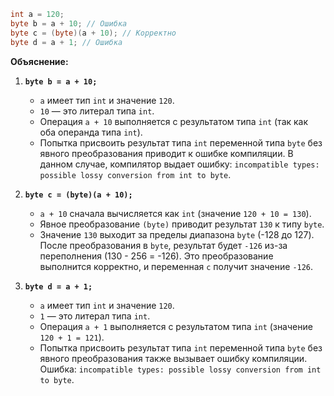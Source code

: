 
```java
int a = 120;
byte b = a + 10; // Ошибка
byte c = (byte)(a + 10); // Корректно
byte d = a + 1; // Ошибка
```

**Объяснение:**

1. **`byte b = a + 10;`**

   - `a` имеет тип `int` и значение `120`.
   - `10` — это литерал типа `int`.
   - Операция `a + 10` выполняется с результатом типа `int` (так как оба операнда типа `int`).
   - Попытка присвоить результат типа `int` переменной типа `byte` без явного преобразования приводит к ошибке компиляции. В данном случае, компилятор выдает ошибку: `incompatible types: possible lossy conversion from int to byte`.

2. **`byte c = (byte)(a + 10);`**

   - `a + 10` сначала вычисляется как `int` (значение `120 + 10 = 130`).
   - Явное преобразование `(byte)` приводит результат `130` к типу `byte`. 
   - Значение `130` выходит за пределы диапазона `byte` (-128 до 127). После преобразования в `byte`, результат будет `-126` из-за переполнения (130 - 256 = -126). Это преобразование выполнится корректно, и переменная `c` получит значение `-126`.

3. **`byte d = a + 1;`**

   - `a` имеет тип `int` и значение `120`.
   - `1` — это литерал типа `int`.
   - Операция `a + 1` выполняется с результатом типа `int` (значение `120 + 1 = 121`).
   - Попытка присвоить результат типа `int` переменной типа `byte` без явного преобразования также вызывает ошибку компиляции. Ошибка: `incompatible types: possible lossy conversion from int to byte`.
